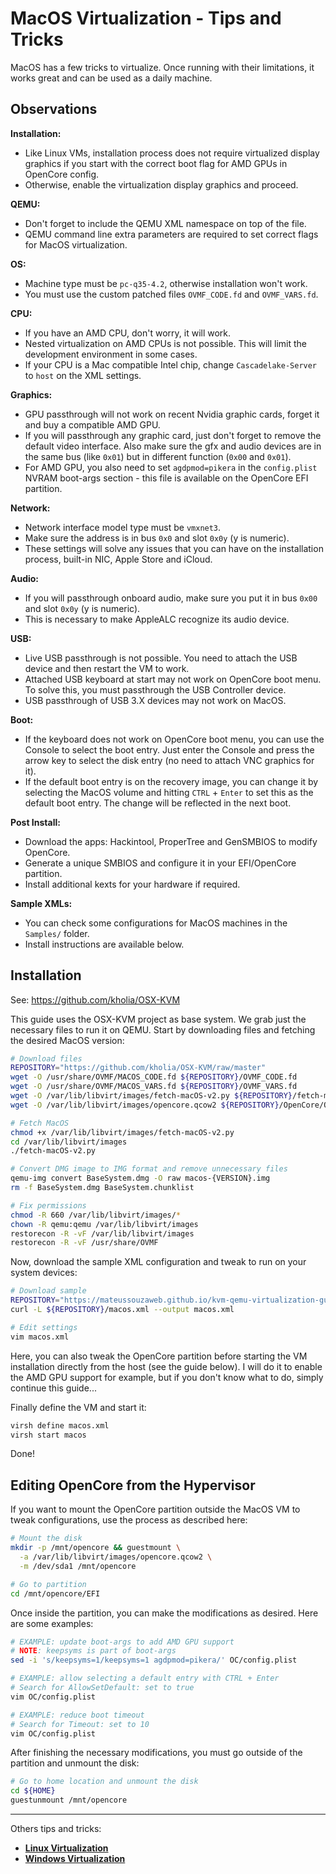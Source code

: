 # MacOS Virtualization - Tips and Tricks

MacOS has a few tricks to virtualize. Once running with their limitations, it works great and can be used as a daily machine.

## Observations

**Installation:**

- Like Linux VMs, installation process does not require virtualized display graphics if you start with the correct boot flag for AMD GPUs in OpenCore config.
- Otherwise, enable the virtualization display graphics and proceed.

**QEMU:**

- Don't forget to include the QEMU XML namespace on top of the file.
- QEMU command line extra parameters are required to set correct flags for MacOS virtualization.

**OS:**

- Machine type must be ``pc-q35-4.2``, otherwise installation won't work.
- You must use the custom patched files ``OVMF_CODE.fd`` and ``OVMF_VARS.fd``.

**CPU:**

- If you have an AMD CPU, don't worry, it will work.
- Nested virtualization on AMD CPUs is not possible. This will limit the development environment in some cases. 
- If your CPU is a Mac compatible Intel chip, change ``Cascadelake-Server`` to ``host`` on the XML settings.

**Graphics:**

- GPU passthrough will not work on recent Nvidia graphic cards, forget it and buy a compatible AMD GPU.
- If you will passthrough any graphic card, just don't forget to remove the default video interface. Also make sure the gfx and audio devices are in the same bus (like ``0x01``) but in different function (``0x00`` and ``0x01``).
- For AMD GPU, you also need to set ``agdpmod=pikera`` in the ``config.plist`` NVRAM boot-args section - this file is available on the OpenCore EFI partition.

**Network:**

- Network interface model type must be ``vmxnet3``.
- Make sure the address is in bus ``0x0`` and slot ``0x0y`` (y is numeric).
- These settings will solve any issues that you can have on the installation process, built-in NIC, Apple Store and iCloud.

**Audio:**

- If you will passthrough onboard audio, make sure you put it in bus ``0x00`` and slot ``0x0y`` (y is numeric).
- This is necessary to make AppleALC recognize its audio device.

**USB:**

- Live USB passthrough is not possible. You need to attach the USB device and then restart the VM to work.
- Attached USB keyboard at start may not work on OpenCore boot menu. To solve this, you must passthrough the USB Controller device.
- USB passthrough of USB 3.X devices may not work on MacOS.

**Boot:**

- If the keyboard does not work on OpenCore boot menu, you can use the Console to select the boot entry. Just enter the Console and press the arrow key to select the disk entry (no need to attach VNC graphics for it).
- If the default boot entry is on the recovery image, you can change it by selecting the MacOS volume and hitting ``CTRL`` + ``Enter`` to set this as the default boot entry. The change will be reflected in the next boot.

**Post Install:**

- Download the apps: Hackintool, ProperTree and GenSMBIOS to modify OpenCore.
- Generate a unique SMBIOS and configure it in your EFI/OpenCore partition.
- Install additional kexts for your hardware if required.

**Sample XMLs:**

- You can check some configurations for MacOS machines in the ``Samples/`` folder.
- Install instructions are available below.

## Installation

See: <https://github.com/kholia/OSX-KVM>

This guide uses the OSX-KVM project as base system. We grab just the necessary files to run it on QEMU. Start by downloading files and fetching the desired MacOS version:

```bash
# Download files
REPOSITORY="https://github.com/kholia/OSX-KVM/raw/master"
wget -O /usr/share/OVMF/MACOS_CODE.fd ${REPOSITORY}/OVMF_CODE.fd
wget -O /usr/share/OVMF/MACOS_VARS.fd ${REPOSITORY}/OVMF_VARS.fd
wget -O /var/lib/libvirt/images/fetch-macOS-v2.py ${REPOSITORY}/fetch-macOS-v2.py
wget -O /var/lib/libvirt/images/opencore.qcow2 ${REPOSITORY}/OpenCore/OpenCore.qcow2

# Fetch MacOS
chmod +x /var/lib/libvirt/images/fetch-macOS-v2.py
cd /var/lib/libvirt/images
./fetch-macOS-v2.py

# Convert DMG image to IMG format and remove unnecessary files
qemu-img convert BaseSystem.dmg -O raw macos-{VERSION}.img
rm -f BaseSystem.dmg BaseSystem.chunklist

# Fix permissions
chmod -R 660 /var/lib/libvirt/images/*
chown -R qemu:qemu /var/lib/libvirt/images
restorecon -R -vF /var/lib/libvirt/images
restorecon -R -vF /usr/share/OVMF
```

Now, download the sample XML configuration and tweak to run on your system devices:

```bash
# Download sample
REPOSITORY="https://mateussouzaweb.github.io/kvm-qemu-virtualization-guide/Samples"
curl -L ${REPOSITORY}/macos.xml --output macos.xml

# Edit settings
vim macos.xml
```

Here, you can also tweak the OpenCore partition before starting the VM installation directly from the host (see the guide below). I will do it to enable the AMD GPU support for example, but if you don't know what to do, simply continue this guide...

Finally define the VM and start it:

```bash
virsh define macos.xml
virsh start macos
```

Done!

## Editing OpenCore from the Hypervisor

If you want to mount the OpenCore partition outside the MacOS VM to tweak configurations, use the process as described here:

```bash
# Mount the disk
mkdir -p /mnt/opencore && guestmount \
  -a /var/lib/libvirt/images/opencore.qcow2 \
  -m /dev/sda1 /mnt/opencore

# Go to partition
cd /mnt/opencore/EFI
```

Once inside the partition, you can make the modifications as desired. Here are some examples:

```bash
# EXAMPLE: update boot-args to add AMD GPU support
# NOTE: keepsyms is part of boot-args
sed -i 's/keepsyms=1/keepsyms=1 agdpmod=pikera/' OC/config.plist

# EXAMPLE: allow selecting a default entry with CTRL + Enter
# Search for AllowSetDefault: set to true
vim OC/config.plist

# EXAMPLE: reduce boot timeout
# Search for Timeout: set to 10
vim OC/config.plist
```

After finishing the necessary modifications, you must go outside of the partition and unmount the disk:

```bash
# Go to home location and unmount the disk
cd ${HOME}
guestunmount /mnt/opencore
```

----

Others tips and tricks:

- **[Linux Virtualization](6%20-%20Linux%20Virtualization.md)**
- **[Windows Virtualization](7%20-%20Windows%20Virtualization.md)**

